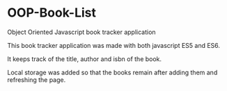 # OOP-Book-List
Object Oriented Javascript book tracker application

This book tracker application was made with both javascript ES5 and ES6.

It keeps track of the title, author and isbn of the book.

Local storage was added so that the books remain after adding them and refreshing the page.
